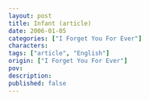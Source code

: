 ```yaml
---
layout: post
title: Infant (article)
date: 2006-01-05
categories: ["I Forget You For Ever"]
characters: 
tags: ["article", "English"]
origin: ["I Forget You For Ever"]
pov: 
description: 
published: false
---
```

